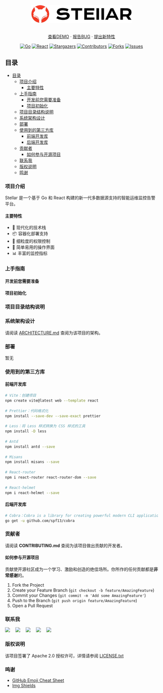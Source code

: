<!-- links -->

[your-project-path]: goer3/stellar
[go-shield]: https://img.shields.io/badge/Go-1.23-c14438?style=social&logo=Go
[go-url]: https://go.dev/dl/
[react-shield]: https://img.shields.io/badge/React-18+-blue.svg?style=social&logo=React&logoColor=087ea4
[react-url]: https://react.dev/
[contributors-shield]: https://img.shields.io/github/contributors/goer3/stellar.svg?style=social&logo=github
[contributors-url]: https://github.com/goer3/stellar/graphs/contributors
[forks-shield]: https://img.shields.io/github/forks/goer3/stellar.svg?style=social&logo=github
[forks-url]: https://github.com/goer3/stellar/network/members
[stars-shield]: https://img.shields.io/github/stars/goer3/stellar.svg?style=social&logo=githubsponsors
[stars-url]: https://github.com/goer3/stellar/stargazers
[issues-shield]: https://img.shields.io/github/issues/goer3/stellar.svg?style=social&logo=github
[issues-url]: https://img.shields.io/github/issues/goer3/stellar.svg

<br/>
<div align="center">
  <img src="images/logo.png" alt="Logo" height="60">
  <br/><br/>
  <p align="center">
    <a href="https://github.com/goer3/stellar">查看DEMO</a>
    ·
    <a href="https://github.com/goer3/stellar/issues">报告BUG</a>
    ·
    <a href="https://github.com/goer3/stellar/issues">提出新特性</a>
  </p>

[![Go][go-shield]][go-url]
[![React][react-shield]][react-url]
[![Stargazers][stars-shield]][stars-url]
[![Contributors][contributors-shield]][contributors-url]
[![Forks][forks-shield]][forks-url]
[![Issues][issues-shield]][issues-url]

</div>

## 目录

- [目录](#目录)
  - [项目介绍](#项目介绍)
    - [主要特性](#主要特性)
  - [上手指南](#上手指南)
    - [开发前您需要准备](#开发前您需要准备)
    - [项目初始化](#项目初始化)
  - [项目目录结构说明](#项目目录结构说明)
  - [系统架构设计](#系统架构设计)
  - [部署](#部署)
  - [使用到的第三方库](#使用到的第三方库)
    - [前端开发库](#前端开发库)
    - [后端开发库](#后端开发库)
  - [贡献者](#贡献者)
    - [如何参与开源项目](#如何参与开源项目)
  - [联系我](#联系我)
  - [版权说明](#版权说明)
  - [鸣谢](#鸣谢)

### 项目介绍

Stellar 是一个基于 Go 和 React 构建的新一代多数据源支持的智能运维监控告警平台。

#### 主要特性

- 🚀 现代化的技术栈
- 📦 容器化部署支持
- 🔐 细粒度的权限控制
- 🎯 简单易用的操作界面
- 📊 丰富的监控指标

### 上手指南

#### 开发前您需要准备

#### 项目初始化

### 项目目录结构说明

### 系统架构设计

请阅读 [ARCHITECTURE.md](https://github.com/goer3/stellar/docs/ARCHITECTURE.md) 查阅为该项目的架构。

### 部署

暂无

### 使用到的第三方库

#### 前端开发库

```bash
# Vite：创建项目
npm create vite@latest web --template react

# Prettier：代码格式化
npm install --save-dev --save-exact prettier

# Less：将 Less 样式转换为 CSS 样式的工具
npm install -D less

# Antd
npm install antd --save

# Misans
npm install misans --save

# React-router
npm i react-router react-router-dom --save

# React-helmet
npm i react-helmet --save 
```

#### 后端开发库

```bash
# Cobra：Cobra is a library for creating powerful modern CLI applications.
go get -u github.com/spf13/cobra
```

### 贡献者

请阅读 **CONTRIBUTING.md** 查阅为该项目做出贡献的开发者。

#### 如何参与开源项目

贡献使开源社区成为一个学习、激励和创造的绝佳场所。你所作的任何贡献都是**非常感谢**的。

1. Fork the Project
2. Create your Feature Branch (`git checkout -b feature/AmazingFeature`)
3. Commit your Changes (`git commit -m 'Add some AmazingFeature'`)
4. Push to the Branch (`git push origin feature/AmazingFeature`)
5. Open a Pull Request

### 联系我

  <!-- profile logo 个人资料徽标 -->
  <div>
    <a href="https://ezops.cn"><img src="https://img.shields.io/badge/邮箱地址-ezops.cn@gmail.com-c14438?style=flat-square&logo=Gmail&labelColor=990033&logoColor=white&color=EEEEEE&link=mailto:ezops.cn@gmail.com" /></a>&emsp;
    <a href="https://ezops.cn"><img src="https://img.shields.io/badge/微信公众号-大龄运维工程师-c32136?style=flat-square&logo=wechat&labelColor=009900&logoColor=white&color=EEEEEE" /></a>&emsp;
    <a href="https://ezops.cn"><img src="https://img.shields.io/badge/QQ讨论群-682374468-07c160?style=flat-square&logo=qq&labelColor=990066&logoColor=white&color=EEEEEE" /></a>&emsp;
    <a href="https://ezops.cn"><img src="https://img.shields.io/badge/微信-ezopscn-8c36db?style=flat-square&logo=wechat&labelColor=009900&logoColor=white&color=EEEEEE" /></a>&emsp;
    <a href="https://ezops.cn"><img src="https://img.shields.io/badge/QQ-1214966109-ff69b4?style=flat-square&logo=qq&labelColor=990066&logoColor=white&color=EEEEEE" /></a>&emsp;  
  </div>

### 版权说明

该项目签署了 Apache 2.0 授权许可，详情请参阅 [LICENSE.txt](https://github.com/goer3/stellar/blob/main/LICENSE.txt)

### 鸣谢

- [GitHub Emoji Cheat Sheet](https://www.webpagefx.com/tools/emoji-cheat-sheet)
- [Img Shields](https://shields.io)
